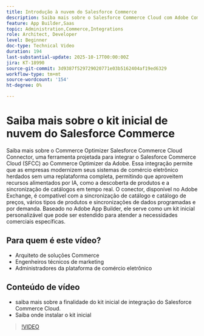 ```yaml
---
title: Introdução à nuvem do Salesforce Commerce
description: Saiba mais sobre o Salesforce Commerce Cloud com Adobe Commerce Optimizer usando o conector SFC.
feature: App Builder,Saas
topic: Administration,Commerce,Integrations
role: Architect, Developer
level: Beginner
doc-type: Technical Video
duration: 194
last-substantial-update: 2025-10-17T00:00:00Z
jira: KT-18990
source-git-commit: 3d9387f529729020771e03b5162404af19ed6329
workflow-type: tm+mt
source-wordcount: '154'
ht-degree: 0%

---
```



# Saiba mais sobre o kit inicial de nuvem do Salesforce Commerce

Saiba mais sobre o Commerce Optimizer Salesforce Commerce Cloud Connector, uma ferramenta projetada para integrar o Salesforce Commerce Cloud (SFCC) ao Commerce Optimizer da Adobe. Essa integração permite que as empresas modernizem seus sistemas de comércio eletrônico herdados sem uma replataforma completa, permitindo que aproveitem recursos alimentados por IA, como a descoberta de produtos e a sincronização de catálogos em tempo real. O conector, disponível no Adobe Exchange, é compatível com a sincronização de catálogo e catálogo de preços, vários tipos de produtos e sincronizações de dados programadas e por demanda. Baseado no Adobe App Builder, ele serve como um kit inicial personalizável que pode ser estendido para atender a necessidades comerciais específicas.

## Para quem é este vídeo?

* Arquiteto de soluções Commerce
* Engenheiros técnicos de marketing
* Administradores da plataforma de comércio eletrônico

## Conteúdo de vídeo

* saiba mais sobre a finalidade do kit inicial de integração do Salesforce Commerce Cloud.
* Saiba onde instalar o kit inicial

>[!VIDEO](https://video.tv.adobe.com/v/3476013)
